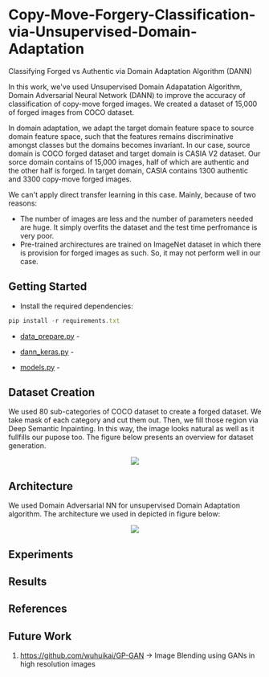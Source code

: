# Copy-Move-Forgery-Classification-via-Unsupervised-Domain-Adaptation
Classifying Forged vs Authentic via Domain Adaptation Algorithm (DANN)

In this work, we've used Unsupervised Domain Adapatation Algorithm, Domain Adversarial Neural Network (DANN) to improve the accuracy of classification of copy-move forged images. We created a dataset of 15,000 of forged images from COCO dataset. 

In domain adaptation, we adapt the target domain feature space to source domain feature space, such that the features remains discriminative amongst classes but the domains becomes invariant. In our case, source domain is COCO forged dataset and target domain is CASIA V2 dataset. Our sorce domain contains of 15,000 images, half of which are authentic and the other half is forged. In target domain, CASIA contains 1300 authentic and 3300 copy-move forged images.

We can't apply direct transfer learning in this case. Mainly, because of two reasons:
* The number of images are less and the number of parameters needed are huge. It simply overfits the dataset and the test time perfromance is very poor.
* Pre-trained archirectures are trained on ImageNet dataset in which there is provision for forged images as such. So, it may not perform well in our case.

## Getting Started

* Install the required dependencies:
 ```javascript
 pip install -r requirements.txt
 ```
* [data_prepare.py](https://github.com/AKASH2907/Copy-Move-Forgery-Classification-via-Unsupervised-Domain-Adaptation/blob/master/data_prepare.py) - 

* [dann_keras.py](https://github.com/AKASH2907/Copy-Move-Forgery-Classification-via-Unsupervised-Domain-Adaptation/blob/master/dann_keras.py) - 

* [models.py](https://github.com/AKASH2907/Copy-Move-Forgery-Classification-via-Unsupervised-Domain-Adaptation/blob/master/models.py) - 

## Dataset Creation

We used 80 sub-categories of COCO dataset to create a forged dataset. We take mask of each category and cut them out. Then, we fill those region via Deep Semantic Inpainting. In this way, the image looks natural as well as it fullfills our pupose too. The figure below presents an overview for dataset generation.

<p align="center">
  <img src="https://user-images.githubusercontent.com/22872200/66417249-383d3f80-ea1d-11e9-8726-727e1720f768.png">
</p>

## Architecture

We used Domain Adversarial NN for unsupervised Domain Adaptation algorithm. The architecture we used in depicted in figure below: 

<p align="center">
  <img src="https://user-images.githubusercontent.com/22872200/66037369-162f5300-e52d-11e9-9dbe-00c93d1b332e.png">
</p>


## Experiments

## Results

## References


## Future Work
1) https://github.com/wuhuikai/GP-GAN -> Image Blending using GANs in high resolution images
